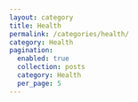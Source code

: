 ```yaml
---
layout: category
title: Health
permalink: /categories/health/
category: Health
pagination:
  enabled: true
  collection: posts
  category: Health
  per_page: 5
---
```

